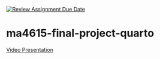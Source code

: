 [![Review Assignment Due Date](https://classroom.github.com/assets/deadline-readme-button-22041afd0340ce965d47ae6ef1cefeee28c7c493a6346c4f15d667ab976d596c.svg)](https://classroom.github.com/a/Qh0zoAkq)
# ma4615-final-project-quarto

[Video Presentation](https://drive.google.com/file/d/1BeaXVFBrN-ydoALbFoyyq76bm8Euddcc/view?usp=drive_link) 
